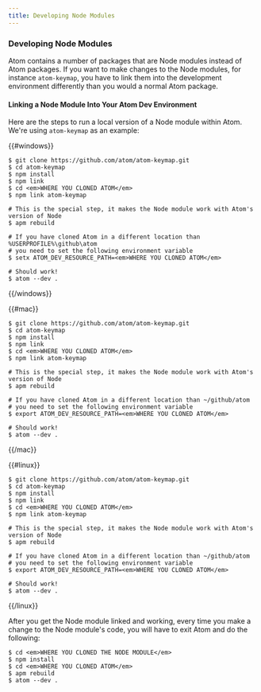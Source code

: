 ```yaml
---
title: Developing Node Modules
---
```


### Developing Node Modules

Atom contains a number of packages that are Node modules instead of Atom packages. If you want to make changes to the Node modules, for instance `atom-keymap`, you have to link them into the development environment differently than you would a normal Atom package.

#### Linking a Node Module Into Your Atom Dev Environment

Here are the steps to run a local version of a Node module within Atom. We're using `atom-keymap` as an example:

{{#windows}}

```command-line
$ git clone https://github.com/atom/atom-keymap.git
$ cd atom-keymap
$ npm install
$ npm link
$ cd <em>WHERE YOU CLONED ATOM</em>
$ npm link atom-keymap

# This is the special step, it makes the Node module work with Atom's version of Node
$ apm rebuild

# If you have cloned Atom in a different location than %USERPROFILE%\github\atom
# you need to set the following environment variable
$ setx ATOM_DEV_RESOURCE_PATH=<em>WHERE YOU CLONED ATOM</em>

# Should work!
$ atom --dev .
```

{{/windows}}

{{#mac}}

```command-line
$ git clone https://github.com/atom/atom-keymap.git
$ cd atom-keymap
$ npm install
$ npm link
$ cd <em>WHERE YOU CLONED ATOM</em>
$ npm link atom-keymap

# This is the special step, it makes the Node module work with Atom's version of Node
$ apm rebuild

# If you have cloned Atom in a different location than ~/github/atom
# you need to set the following environment variable
$ export ATOM_DEV_RESOURCE_PATH=<em>WHERE YOU CLONED ATOM</em>

# Should work!
$ atom --dev .
```

{{/mac}}

{{#linux}}

```command-line
$ git clone https://github.com/atom/atom-keymap.git
$ cd atom-keymap
$ npm install
$ npm link
$ cd <em>WHERE YOU CLONED ATOM</em>
$ npm link atom-keymap

# This is the special step, it makes the Node module work with Atom's version of Node
$ apm rebuild

# If you have cloned Atom in a different location than ~/github/atom
# you need to set the following environment variable
$ export ATOM_DEV_RESOURCE_PATH=<em>WHERE YOU CLONED ATOM</em>

# Should work!
$ atom --dev .
```

{{/linux}}

After you get the Node module linked and working, every time you make a change to the Node module's code, you will have to exit Atom and do the following:

```command-line
$ cd <em>WHERE YOU CLONED THE NODE MODULE</em>
$ npm install
$ cd <em>WHERE YOU CLONED ATOM</em>
$ apm rebuild
$ atom --dev .
```
